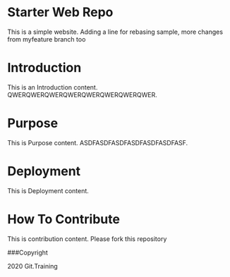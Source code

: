 # Starter Web Repo

This is a simple website. 
Adding a line for rebasing sample, more changes
from myfeature branch too

# Introduction

This is an Introduction content.
QWERQWERQWERQWERQWERQWERQWERQWER.

# Purpose

This is Purpose content.
ASDFASDFASDFASDFASDFASDFASF.

# Deployment

This is Deployment content.

# How To Contribute

This is contribution content.
Please fork this repository

###Copyright

2020 Git.Training